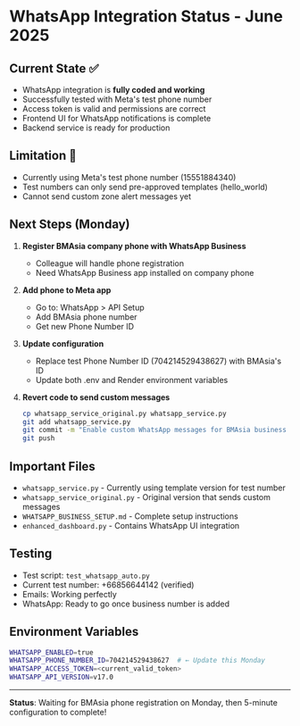 # WhatsApp Integration Status - June 2025

## Current State ✅
- WhatsApp integration is **fully coded and working**
- Successfully tested with Meta's test phone number
- Access token is valid and permissions are correct
- Frontend UI for WhatsApp notifications is complete
- Backend service is ready for production

## Limitation 🚧
- Currently using Meta's test phone number (15551884340)
- Test numbers can only send pre-approved templates (hello_world)
- Cannot send custom zone alert messages yet

## Next Steps (Monday)
1. **Register BMAsia company phone with WhatsApp Business**
   - Colleague will handle phone registration
   - Need WhatsApp Business app installed on company phone

2. **Add phone to Meta app**
   - Go to: WhatsApp > API Setup
   - Add BMAsia phone number
   - Get new Phone Number ID

3. **Update configuration**
   - Replace test Phone Number ID (704214529438627) with BMAsia's ID
   - Update both .env and Render environment variables

4. **Revert code to send custom messages**
   ```bash
   cp whatsapp_service_original.py whatsapp_service.py
   git add whatsapp_service.py
   git commit -m "Enable custom WhatsApp messages for BMAsia business number"
   git push
   ```

## Important Files
- `whatsapp_service.py` - Currently using template version for test number
- `whatsapp_service_original.py` - Original version that sends custom messages
- `WHATSAPP_BUSINESS_SETUP.md` - Complete setup instructions
- `enhanced_dashboard.py` - Contains WhatsApp UI integration

## Testing
- Test script: `test_whatsapp_auto.py`
- Current test number: +66856644142 (verified)
- Emails: Working perfectly
- WhatsApp: Ready to go once business number is added

## Environment Variables
```bash
WHATSAPP_ENABLED=true
WHATSAPP_PHONE_NUMBER_ID=704214529438627  # ← Update this Monday
WHATSAPP_ACCESS_TOKEN=<current_valid_token>
WHATSAPP_API_VERSION=v17.0
```

---
**Status**: Waiting for BMAsia phone registration on Monday, then 5-minute configuration to complete!